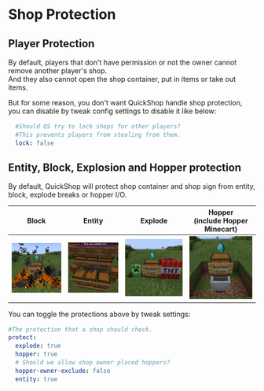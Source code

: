 # Shop Protection

## Player Protection

By default, players that don't have permission or not the owner cannot remove another player's shop.  
And they also cannot open the shop container, put in items or take out items.

But for some reason, you don't want QuickShop handle shop protection, you can disable by tweak config settings to disable it like below:

```yaml
  #Should QS try to lock shops for other players?
  #This prevents players from stealing from them.
  lock: false
```

## Entity, Block, Explosion and Hopper protection

By default, QuickShop will protect shop container and shop sign from entity, block, explode breaks or hopper I/O.  

| Block                                        | Entity                                         | Explode                                          | Hopper <br />(include Hopper Minecart)                |
| -------------------------------------------- | ---------------------------------------------- | ------------------------------------------------ | ---------------------------------------------- |
| ![block-protect](./img/protection-block.png) | ![entity-protect](./img/protection-entity.png) | ![explode-protect](./img/protection-explode.png) | ![hopper-protect](./img/protection-hopper.png) |

You can toggle the protections above by tweak settings:

```yaml
#The protection that a shop should check.
protect:
  explode: true
  hopper: true
  # Should we allow shop owner placed hoppers?
  hopper-owner-exclude: false
  entity: true
```